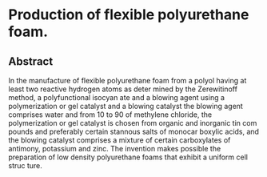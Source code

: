 # Production of flexible polyurethane foam.

## Abstract
In the manufacture of flexible polyurethane foam from a polyol having at least two reactive hydrogen atoms as deter mined by the Zerewitinoff method, a polyfunctional isocyan ate and a blowing agent using a polymerization or gel catalyst and a blowing catalyst the blowing agent comprises water and from 10 to 90 of methylene chloride, the polymerization or gel catalyst is chosen from organic and inorganic tin com pounds and preferably certain stannous salts of monocar boxylic acids, and the blowing catalyst comprises a mixture of certain carboxylates of antimony, potassium and zinc. The invention makes possible the preparation of low density polyurethane foams that exhibit a uniform cell struc ture.